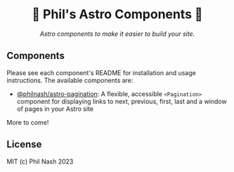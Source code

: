 <div style="text-align:center" align="center">
  <h1>🚀 Phil's Astro Components 🚀</h1>

  <p><em>Astro components to make it easier to build your site.</em></p>
</div>

## Components

Please see each component's README for installation and usage instructions. The available components are:

* [@philnash/astro-pagination](./packages/astro-pagination/): A flexible, accessible `<Pagination>` component for displaying links to next, previous, first, last and a window of pages in your Astro site

More to come!

## License

MIT (c) Phil Nash 2023
